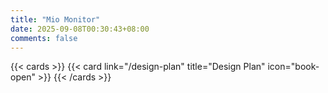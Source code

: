 ```yaml
---
title: "Mio Monitor"
date: 2025-09-08T00:30:43+08:00
comments: false
---
```


{{< cards >}}
  {{< card link="/design-plan" title="Design Plan" icon="book-open" >}}
{{< /cards >}}
